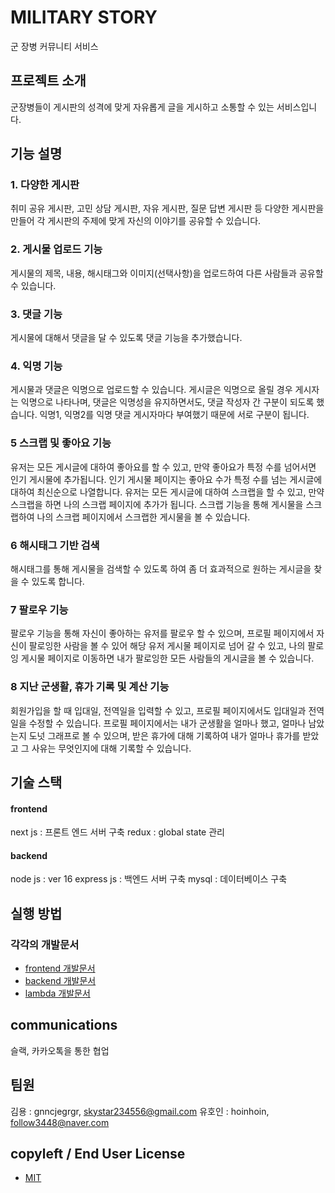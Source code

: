 # MILITARY STORY
군 장병 커뮤니티 서비스

## 프로젝트 소개
군장병들이 게시판의 성격에 맞게 자유롭게 글을 게시하고 소통할 수 있는 서비스입니다.

## 기능 설명
### 1. 다양한 게시판
취미 공유 게시판, 고민 상담 게시판, 자유 게시판, 질문 답변 게시판 등 다양한 게시판을 만들어 각 게시판의 주제에 맞게 자신의 이야기를 공유할 수 있습니다.
### 2. 게시물 업로드 기능
게시물의 제목, 내용, 해시태그와 이미지(선택사항)을 업로드하여 다른 사람들과 공유할 수 있습니다.
### 3. 댓글 기능
게시물에 대해서 댓글을 달 수 있도록 댓글 기능을 추가했습니다.
### 4. 익명 기능
게시물과 댓글은 익명으로 업로드할 수 있습니다. 게시글은 익명으로 올릴 경우 게시자는 익명으로 나타나며, 댓글은 익명성을 유지하면서도, 댓글 작성자 간 구분이 되도록 했습니다.
익명1, 익명2를 익명 댓글 게시자마다 부여했기 때문에 서로 구분이 됩니다.
### 5 스크랩 및 좋아요 기능
유저는 모든 게시글에 대하여 좋아요를 할 수 있고, 만약 좋아요가 특정 수를 넘어서면 인기 게시물에 추가됩니다. 인기 게시물 페이지는 좋아요 수가 특정 수를 넘는 게시글에 대하여 최신순으로 나열합니다.
유저는 모든 게시글에 대하여 스크랩을 할 수 있고, 만약 스크랩을 하면 나의 스크랩 페이지에 추가가 됩니다.
스크랩 기능을 통해 게시물을 스크랩하여 나의 스크랩 페이지에서 스크랩한 게시물을 볼 수 있습니다.
### 6 해시태그 기반 검색
해시태그를 통해 게시물을 검색할 수 있도록 하여 좀 더 효과적으로 원하는 게시글을 찾을 수 있도록 합니다.
### 7 팔로우 기능 
팔로우 기능을 통해 자신이 좋아하는 유저를 팔로우 할 수 있으며, 프로필 페이지에서 자신이 팔로잉한 사람을 볼 수 있어 해당 유저 게시물 페이지로 넘어 갈 수 있고, 
나의 팔로잉 게시물 페이지로 이동하면 내가 팔로잉한 모든 사람들의 게시글을 볼 수 있습니다.
### 8 지난 군생활, 휴가 기록 및 계산 기능 
회원가입을 할 때 입대일, 전역일을 입력할 수 있고, 프로필 페이지에서도 입대일과 전역일을 수정할 수 있습니다.
프로필 페이지에서는 내가 군생활을 얼마나 했고, 얼마나 남았는지 도넛 그래프로 볼 수 있으며, 받은 휴가에 대해 기록하여 내가 얼마나 휴가를 받았고 그 사유는 무엇인지에 대해 기록할 수 있습니다. 

## 기술 스택

#### frontend
next js : 프론트 엔드 서버 구축
redux : global state 관리

#### backend 
node js : ver 16
express js : 백엔드 서버 구축
mysql : 데이터베이스 구축
 
## 실행 방법

### 각각의 개발문서
+ [frontend 개발문서](https://github.com/osamhack2022/WEB_MILITARY_STORY/blob/master/Front-end/README.md)
+ [backend 개발문서](https://github.com/osamhack2022/WEB_MILITARY_STORY/blob/master/Back-end/README.md)
+ [lambda 개발문서](https://github.com/osamhack2022/WEB_MILITARY_STORY/blob/master/lambda/README.md)

## communications
슬랙, 카카오톡을 통한 협업


## 팀원
김용 : gnncjegrgr, skystar234556@gmail.com
유호인 : hoinhoin, follow3448@naver.com

## copyleft / End User License
+ [MIT](https://github.com/osamhack2022/WEB_MILITARY_STORY/blob/master/License)

